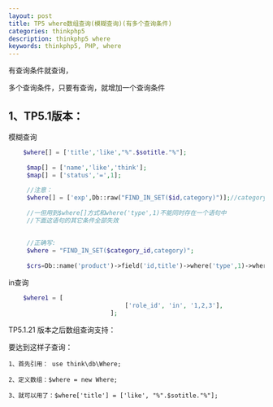 ```yaml
---
layout: post
title: TP5 where数组查询(模糊查询)(有多个查询条件)
categories: thinkphp5
description: thinkphp5 where
keywords: thinkphp5, PHP, where
---
```

有查询条件就查询，

多个查询条件，只要有查询，就增加一个查询条件
## 1、TP5.1版本：
模糊查询
```php
    $where[] = ['title','like',"%".$sotitle."%"];
  
     $map[] = ['name','like','think'];
     $map[] = ['status','=',1];
      
     //注意：
     $where[] = ['exp',Db::raw("FIND_IN_SET($id,category)")];//category值为数字，
      
     //一但用到$where[]方式和where('type',1)不能同时存在一个语句中
     //下面这语句的其它条件全部失效
      
      
     //正确写:
     $where = "FIND_IN_SET($category_id,category)";
      
     $crs=Db::name('product')->field('id,title')->where('type',1)->where('type_mold',1)->where('deleted',0)->whereLike('title',"%".$sotitle."%")->where($where)->select()
```
in查询 
```php
    $where1 = [  
                                ['role_id', 'in', '1,2,3'],  
                            ];
```


TP5.1.21   版本之后数组查询支持：


要达到这样子查询：

    1、首先引用： use think\db\Where;
    
    2、定义数组：$where = new Where;
    
    3、就可以用了：$where['title'] = ['like', "%".$sotitle."%"];





